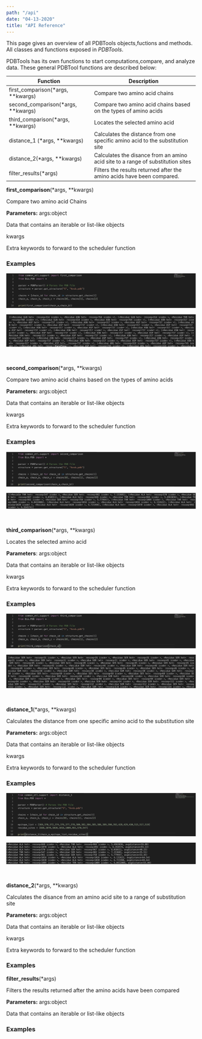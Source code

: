 ```yaml
---
path: "/api"
date: "04-13-2020"
title: "API Reference"
---
```

This page gives an overview of all PDBTools objects,fuctions and methods. All classes and functions exposed in *PDBTools*. 

PDBTools has its own functions to start computations,compare, and analyze data. These general PDBTool functions are described below:

| Function | Description |
| ----------- | ----------- |
| first_comparison(*args, **kwargs) | Compare two amino acid chains |
| second_comparison(*args, **kwargs) | Compare two amino acid chains based on the types of amino acids |
|third_comparison(*args, **kwargs)| Locates the selected amino acid |
|distance_1 (*args, **kwargs)      | Calculates the distance from one specific amino acid to the substitution site |
|distance_2(*args, **kwargs) | Calculates the disance from an amino acid site to a range of substitution sites |
|filter_results(*args) | Filters the results returned after the amino acids have been compared. |


<span class="functionCall"><strong>first_comparison</strong>(*args, **kwargs)</span>

Compare two amino acid Chains 

<strong>Parameters:</strong> <span class="objectParams">args:object</span>
<p class="objectParamDef">Data that contains an iterable or list-like objects</p>
<span class="objectParamDef objectParams">kwargs</span> 
<p class="objectParamDef">Extra keywords to forward to the scheduler function</p> 

### Examples 

![comparison1](./comparison1.png)

![comparison1output](./comparison1output.png)
    
<br>
    
<span class="functionCall"><strong>second_comparison</strong>(*args, **kwargs)</span>

Compare two amino acid chains based on the types of amino acids  

<strong>Parameters:</strong>  <span class="objectParams">args:object</span>
<p class="objectParamDef">Data that contains an iterable or list-like objects</p>
<span class="objectParamDef objectParams">kwargs</span> 
<p class="objectParamDef">Extra keywords to forward to the scheduler function</p>

### Examples 

![comparison2](./comparison2.png)

![comparison2output](./comparison2output.png)

<br>


<span class="functionCall"><strong>third_comparison</strong>(*args, **kwargs)</span>

Locates the selected amino acid 

<strong>Parameters</strong>:  <span class="objectParams">args:object</span>
<p class="objectParamDef">Data that contains an iterable or list-like objects</p>
<span class="objectParamDef objectParams">kwargs</span> 
<p class="objectParamDef">Extra keywords to forward to the scheduler function</p>

### Examples 

![comparison3](./comparison_3.png)

![comparison3output](./comparison_3_output.png)

<br>




<span class="functionCall"><strong>distance_1</strong>(*args, **kwargs)</span>

Calculates the distance from one specific amino acid to the substitution site

<strong>Parameters:</strong>  <span class="objectParams">args:object</span>
<p class="objectParamDef">Data that contains an iterable or list-like objects</p>
<span class="objectParamDef objectParams">kwargs</span> 
<p class="objectParamDef">Extra keywords to forward to the scheduler function</p>

### Examples 

![distance1](./distance1.png)

![distance1output](./distance1output.png)

<br>

<span class="functionCall"><strong>distance_2</strong>(*args, **kwargs)</span>

Calculates the disance from an amino acid site to a range of substitution site

<strong>Parameters:</strong>  <span class="objectParams">args:object</span>
<p class="objectParamDef">Data that contains an iterable or list-like objects</p>
<span class="objectParamDef objectParams">kwargs</span> 
<p class="objectParamDef">Extra keywords to forward to the scheduler function</p>

### Examples

<span class="functionCall"><strong>filter_results</strong>(*args)</span>

Filters the results returned after the amino acids have been compared 

<strong>Parameters:</strong>  <span class="objectParams">args:object</span>
<p class="objectParamDef">Data that contains an iterable or list-like objects</p>

### Examples





